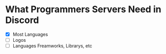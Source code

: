 # What Programmers Servers Need in Discord 

- [x] Most Languages 
- [ ] Logos
- [ ] Languages Freamworks, Librarys, etc 
